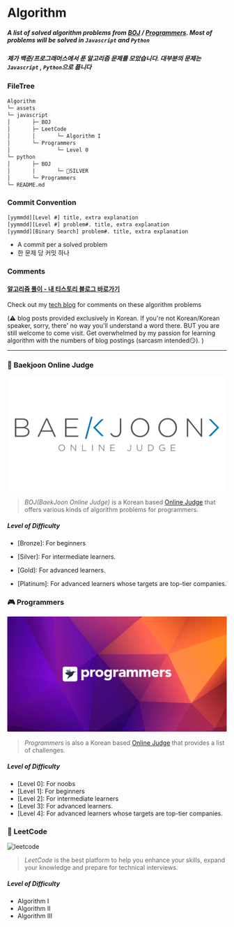 # Algorithm

##### A list of solved algorithm problems from [BOJ](https://www.acmicpc.net/) / [Programmers](https://programmers.co.kr/). Most of problems will be solved in `Javascript` and  `Python`

##### 제가 백준/프로그래머스에서 푼 알고리즘 문제를 모았습니다. 대부분의 문제는 ` Javascript` , `Python`으로 풉니다



### FileTree

```
Algorithm
└─ assets
└─ javascript
│		├─ BOJ
│		├─ LeetCode
│		│		└─ Algorithm I
│		└─ Programmers
│				└─ Level 0
└─ python
│		├─ BOJ
│		|		└─ 🥈SILVER
│		└─ Programmers
└─ README.md
```



### Commit Convention

```
[yymmdd][Level #] title, extra explanation
[yymmdd][Level #] problem#. title, extra explanation
[yymmdd][Binary Search] problem#. title, extra explanation
```

* A commit per a solved problem
* 한 문제 당 커밋 하나



### Comments

#### [알고리즘 풀이 - 내 티스토리 블로그 바로가기](https://idontlikemath-moonsong.tistory.com/)

Check out my [tech blog](https://idontlikemath-moonsong.tistory.com/) for comments on these algorithm problems

(⚠️ blog posts provided exclusively in Korean. If you're not Korean/Korean speaker, sorry, there' no way you'll understand a word there. BUT you are still welcome to come visit. Get overwhelmed by my passion for learning algorithm with the numbers of blog postings (sarcasm intended😏). )







---

### 👾 Baekjoon Online Judge

![Baekjoon Online Judge](/assets/boj-og.png)

> *BOJ(BaekJoon Online Judge)* is a Korean based [Online Judge](https://en.wikipedia.org/wiki/Online_judge) that offers various kinds of algorithm problems for programmers. 

##### Level of Difficulty

* [Bronze]: For beginners
* [Silver]: For intermediate learners. 
* [Gold]: For advanced learners. 

* [Platinum]: For advanced learners whose targets are top-tier companies.





### 🎮 Programmers

![프로그래머스](/assets/img-meta-programmers-e00862a7c9acd8ef5164f8c85b3ab0127d083ab59b3a98d7219690bd3570bf35.png)

> *Programmers* is also a Korean based [Online Judge](https://en.wikipedia.org/wiki/Online_judge) that provides a list of challenges. 

##### Level of Difficulty

* [Level 0]: For noobs
* [Level 1]: For beginners
* [Level 2]: For intermediate learners
* [Level 3]: For advanced learners. 
* [Level 4]: For advanced learners whose targets are top-tier companies.





### 🚀 LeetCode

![leetcode](/Users/gyumin/Desktop/Algorithm/assets/leetcode.png)

> *LeetCode* is the best platform to help you enhance your skills, expand your knowledge and prepare for technical interviews.

##### Level of Difficulty

* Algorithm I
* Algorithm II
* Algorithm III
